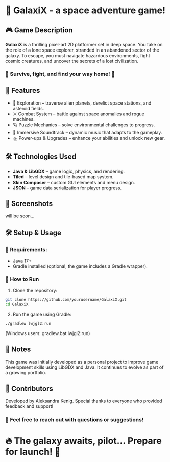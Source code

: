 # 🚀 GalaxiX - a space adventure game!
## 🎮 Game Description
**GalaxiX** is a thrilling pixel-art 2D platformer set in deep space.
You take on the role of a lone space explorer, stranded in an abandoned sector of the galaxy.
To escape, you must navigate hazardous environments, fight cosmic creatures, and uncover the secrets of a lost civilization.

### 🌌 Survive, fight, and find your way home! 🌌

## 📌 Features
* 🌠 Exploration – traverse alien planets, derelict space stations, and asteroid fields.
* ⚔️ Combat System – battle against space anomalies and rogue machines.
* 🪐 Puzzle Mechanics – solve environmental challenges to progress.
* 🎵 Immersive Soundtrack – dynamic music that adapts to the gameplay.
* 🛸 Power-ups & Upgrades – enhance your abilities and unlock new gear.
  
## 🛠️ Technologies Used
* **Java & LibGDX** – game logic, physics, and rendering.
* **Tiled** – level design and tile-based map system.
* **Skin Composer** – custom GUI elements and menu design.
* **JSON** – game data serialization for player progress.

## 🎨 Screenshots
will be soon...

## 🛠️ Setup & Usage
### 📌 Requirements:
- Java 17+
- Gradle installed (optional, the game includes a Gradle wrapper).
### 🚀 How to Run
1. Clone the repository:
  ```sh
  git clone https://github.com/yourusername/GalaxiX.git
  cd GalaxiX
```
2. Run the game using Gradle:
  ```sh
  ./gradlew lwjgl2:run
  ```
(Windows users: gradlew.bat lwjgl2:run)

## 📜 Notes
This game was initially developed as a personal project to improve game development skills using LibGDX and Java. It continues to evolve as part of a growing portfolio.

## 👥 Contributors
Developed by Aleksandra Kenig.
Special thanks to everyone who provided feedback and support!

### 📩 Feel free to reach out with questions or suggestions!


# 🔥 The galaxy awaits, pilot… Prepare for launch! 🚀
